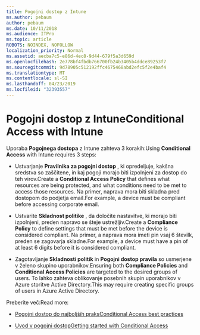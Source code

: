 ```yaml
---
title: Pogojni dostop z Intune
ms.author: pebaum
author: pebaum
ms.date: 10/11/2018
ms.audience: ITPro
ms.topic: article
ROBOTS: NOINDEX, NOFOLLOW
localization_priority: Normal
ms.assetid: aecba7c5-e86d-4ec8-9d44-679f5a3d659d
ms.openlocfilehash: 2e778bf4fbdb766700fb24b3405b4ddce89253f7
ms.sourcegitcommit: 9d78905c512192ffc4675468abd2efc5f2e4baf4
ms.translationtype: MT
ms.contentlocale: sl-SI
ms.lasthandoff: 04/23/2019
ms.locfileid: "32393557"
---
```

# <a name="conditional-access-with-intune"></a><span data-ttu-id="b8271-102">Pogojni dostop z Intune</span><span class="sxs-lookup"><span data-stu-id="b8271-102">Conditional Access with Intune</span></span>

<span data-ttu-id="b8271-103">Uporaba **Pogojnega dostopa** z Intune zahteva 3 korakih:</span><span class="sxs-lookup"><span data-stu-id="b8271-103">Using **Conditional Access** with Intune requires 3 steps:</span></span> 
  
- <span data-ttu-id="b8271-104">Ustvarjanje **Pravilnika za pogojni dostop** , ki opredeljuje, kakšna sredstva so zaščitene, in kaj pogoji morajo biti izpolnjeni za dostop do teh virov.</span><span class="sxs-lookup"><span data-stu-id="b8271-104">Create a **Conditional Access Policy** that defines what resources are being protected, and what conditions need to be met to access those resources.</span></span> <span data-ttu-id="b8271-105">Na primer, naprava mora biti skladna pred dostopom do podjetja email.</span><span class="sxs-lookup"><span data-stu-id="b8271-105">For example, a device must be compliant before accessing corporate email.</span></span> 
    
- <span data-ttu-id="b8271-106">Ustvarite **Skladnost politike** , da določite nastavitve, ki morajo biti izpolnjeni, preden napravo se šteje ustrežljiv.</span><span class="sxs-lookup"><span data-stu-id="b8271-106">Create a **Compliance Policy** to define settings that must be met before the device is considered compliant.</span></span> <span data-ttu-id="b8271-107">Na primer, a naprava mora imeti pin vsaj 6 številk, preden se zagovarja skladne.</span><span class="sxs-lookup"><span data-stu-id="b8271-107">For example, a device must have a pin of at least 6 digits before it is considered compliant.</span></span> 
    
- <span data-ttu-id="b8271-108">Zagotavljanje **Skladnosti politik** in **Pogojni dostop pravila** so usmerjene v želeno skupino uporabnikov.</span><span class="sxs-lookup"><span data-stu-id="b8271-108">Ensuring both **Compliance Policies** and **Conditional Access Policies** are targeted to the desired groups of users.</span></span> <span data-ttu-id="b8271-109">To lahko zahteva oblikovanje posebnih skupin uporabnikov v Azure storitve Active Directory.</span><span class="sxs-lookup"><span data-stu-id="b8271-109">This may require creating specific groups of users in Azure Active Directory.</span></span> 
    
<span data-ttu-id="b8271-110">Preberite več:</span><span class="sxs-lookup"><span data-stu-id="b8271-110">Read more:</span></span>
  
- [<span data-ttu-id="b8271-111">Pogojni dostop do najboljših praks</span><span class="sxs-lookup"><span data-stu-id="b8271-111">Conditional Access best practices</span></span>](https://docs.microsoft.com/azure/active-directory/conditional-access/best-practices)
    
- [<span data-ttu-id="b8271-112">Uvod v pogojni dostop</span><span class="sxs-lookup"><span data-stu-id="b8271-112">Getting started with Conditional Access </span></span>](https://docs.microsoft.com/azure/active-directory/active-directory-conditional-access-azure-portal-get-started)
    

